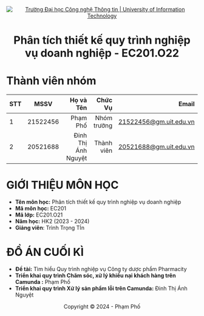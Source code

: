 <!-- Banner -->
<p align="center">
  <a href="https://www.uit.edu.vn/" title="Trường Đại học Công nghệ Thông tin" style="border: none;">
    <img src="https://i.imgur.com/WmMnSRt.png" alt="Trường Đại học Công nghệ Thông tin | University of Information Technology">
  </a>
</p>

<h1 align="center"><b>Phân tích thiết kế quy trình nghiệp vụ doanh nghiệp - EC201.O22</b></h1>

# Thành viên nhóm
| STT    | MSSV          | Họ và Tên              |Chức Vụ    |Email                   |
| ------ |:-------------:| ----------------------:|----------:|-------------------------:
| 1      | 21522456      | Phạm Phố               |Nhóm trưởng|21522456@gm.uit.edu.vn   |
| 2      | 20521688      | Đinh Thị Ánh Nguyệt    |Thành viên |20521688@gm.uit.edu.vn   |



# GIỚI THIỆU MÔN HỌC
* **Tên môn học:** Phân tích thiết kế quy trình nghiệp vụ doanh nghiệp
* **Mã môn học:** EC201
* **Mã lớp:** EC201.O21
* **Năm học:** HK2 (2023 - 2024)
* **Giảng viên**: Trình Trọng TÍn

# ĐỒ ÁN CUỐI KÌ
* **Đề tài:** Tìm hiểu Quy trình nghiệp vụ Công ty dược phẩm Pharmacity
* **Triển khai quy trình Chăm sóc, xử lý khiếu nại khách hàng trên Camunda :** Phạm Phố
* **Triển khai quy trình Xử lý sản phẩm lỗi trên Camunda:** Đinh Thị Ánh Nguyệt

<!-- Footer -->
<p align='center'>Copyright © 2024 - Phạm Phố</p>

